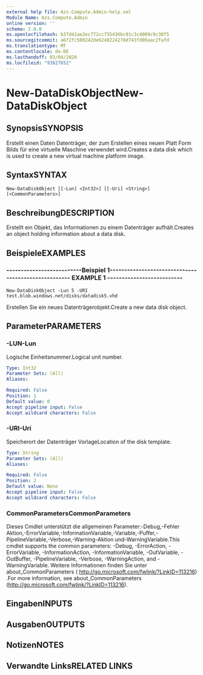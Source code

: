 ```yaml
---
external help file: Azs.Compute.Admin-help.xml
Module Name: Azs.Compute.Admin
online version: ''
schema: 2.0.0
ms.openlocfilehash: b37d41ae2ec772cc755436bc01c3c4009c9c30f5
ms.sourcegitcommit: a6f2fc500242de6248224278d743fd09aac2fafd
ms.translationtype: MT
ms.contentlocale: de-DE
ms.lasthandoff: 03/04/2020
ms.locfileid: "93827652"
---
```

# <span data-ttu-id="c71ae-101">New-DataDiskObject</span><span class="sxs-lookup"><span data-stu-id="c71ae-101">New-DataDiskObject</span></span>

## <span data-ttu-id="c71ae-102">Synopsis</span><span class="sxs-lookup"><span data-stu-id="c71ae-102">SYNOPSIS</span></span>
<span data-ttu-id="c71ae-103">Erstellt einen Daten Datenträger, der zum Erstellen eines neuen Platt Form Bilds für eine virtuelle Maschine verwendet wird.</span><span class="sxs-lookup"><span data-stu-id="c71ae-103">Creates a data disk which is used to create a new virtual machine platform image.</span></span>

## <span data-ttu-id="c71ae-104">Syntax</span><span class="sxs-lookup"><span data-stu-id="c71ae-104">SYNTAX</span></span>

```
New-DataDiskObject [[-Lun] <Int32>] [[-Uri] <String>] [<CommonParameters>]
```

## <span data-ttu-id="c71ae-105">Beschreibung</span><span class="sxs-lookup"><span data-stu-id="c71ae-105">DESCRIPTION</span></span>
<span data-ttu-id="c71ae-106">Erstellt ein Objekt, das Informationen zu einem Datenträger aufhält.</span><span class="sxs-lookup"><span data-stu-id="c71ae-106">Creates an object holding information about a data disk.</span></span>

## <span data-ttu-id="c71ae-107">Beispiele</span><span class="sxs-lookup"><span data-stu-id="c71ae-107">EXAMPLES</span></span>

### <span data-ttu-id="c71ae-108">--------------------------Beispiel 1--------------------------</span><span class="sxs-lookup"><span data-stu-id="c71ae-108">-------------------------- EXAMPLE 1 --------------------------</span></span>
```
New-DataDiskObject -Lun 5 -URI test.blob.windows.net/disks/datadisk5.vhd
```

<span data-ttu-id="c71ae-109">Erstellen Sie ein neues Datenträgerobjekt.</span><span class="sxs-lookup"><span data-stu-id="c71ae-109">Create a new data disk object.</span></span>

## <span data-ttu-id="c71ae-110">Parameter</span><span class="sxs-lookup"><span data-stu-id="c71ae-110">PARAMETERS</span></span>

### <span data-ttu-id="c71ae-111">-LUN</span><span class="sxs-lookup"><span data-stu-id="c71ae-111">-Lun</span></span>
<span data-ttu-id="c71ae-112">Logische Einheitsnummer.</span><span class="sxs-lookup"><span data-stu-id="c71ae-112">Logical unit number.</span></span>

```yaml
Type: Int32
Parameter Sets: (All)
Aliases: 

Required: False
Position: 1
Default value: 0
Accept pipeline input: False
Accept wildcard characters: False
```

### <span data-ttu-id="c71ae-113">-URI</span><span class="sxs-lookup"><span data-stu-id="c71ae-113">-Uri</span></span>
<span data-ttu-id="c71ae-114">Speicherort der Datenträger Vorlage</span><span class="sxs-lookup"><span data-stu-id="c71ae-114">Location of the disk template.</span></span>

```yaml
Type: String
Parameter Sets: (All)
Aliases: 

Required: False
Position: 2
Default value: None
Accept pipeline input: False
Accept wildcard characters: False
```

### <span data-ttu-id="c71ae-115">CommonParameters</span><span class="sxs-lookup"><span data-stu-id="c71ae-115">CommonParameters</span></span>
<span data-ttu-id="c71ae-116">Dieses Cmdlet unterstützt die allgemeinen Parameter:-Debug,-Fehler Aktion,-ErrorVariable,-InformationVariable,-Variable,-Puffer,-PipelineVariable,-Verbose,-Warning-Aktion und-WarningVariable.</span><span class="sxs-lookup"><span data-stu-id="c71ae-116">This cmdlet supports the common parameters: -Debug, -ErrorAction, -ErrorVariable, -InformationAction, -InformationVariable, -OutVariable, -OutBuffer, -PipelineVariable, -Verbose, -WarningAction, and -WarningVariable.</span></span> <span data-ttu-id="c71ae-117">Weitere Informationen finden Sie unter about_CommonParameters ( http://go.microsoft.com/fwlink/?LinkID=113216) .</span><span class="sxs-lookup"><span data-stu-id="c71ae-117">For more information, see about_CommonParameters (http://go.microsoft.com/fwlink/?LinkID=113216).</span></span>

## <span data-ttu-id="c71ae-118">Eingaben</span><span class="sxs-lookup"><span data-stu-id="c71ae-118">INPUTS</span></span>

## <span data-ttu-id="c71ae-119">Ausgaben</span><span class="sxs-lookup"><span data-stu-id="c71ae-119">OUTPUTS</span></span>

## <span data-ttu-id="c71ae-120">Notizen</span><span class="sxs-lookup"><span data-stu-id="c71ae-120">NOTES</span></span>

## <span data-ttu-id="c71ae-121">Verwandte Links</span><span class="sxs-lookup"><span data-stu-id="c71ae-121">RELATED LINKS</span></span>

